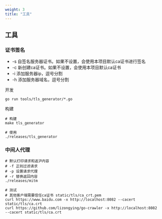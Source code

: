 ```yaml
---
weight: 3
title: "工具"
---
```


## 工具

### 证书签名

* -s 自签名服务器证书。如果不设置，会使用本项目默认ca证书进行签名
* -c 新创建ca证书。如果不设置，会使用本项目默认ca证书
* -i 添加服务器ip，逗号分割
* -h 添加服务器域名，逗号分割

开发

```shell
go run tools/tls_generator/*.go
```

构建

```
# 构建
make tls_generator

# 使用
./releases/tls_generator
```

### 中间人代理

```shell
# 默认打印请求和返沪内容
# -f 正则过滤请求
# -p 设置请求代理
# -r 替换返回内容
./releases/mitm

# 测试
# 其他客户端需要信任ca证书 static/tls/ca_crt.pem
curl https://www.baidu.com -x http://localhost:8082 --cacert static/tls/ca.crt
curl https://github.com/lizongying/go-crawler -x http://localhost:8082 --cacert static/tls/ca.crt

```